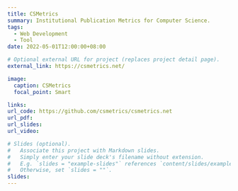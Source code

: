 ```yaml
---
title: CSMetrics
summary: Institutional Publication Metrics for Computer Science.
tags:
  - Web Development
  - Tool
date: 2022-05-01T12:00:00+08:00

# Optional external URL for project (replaces project detail page).
external_link: https://csmetrics.net/

image:
  caption: CSMetrics
  focal_point: Smart

links:
url_code: https://github.com/csmetrics/csmetrics.net
url_pdf:
url_slides:
url_video:

# Slides (optional).
#   Associate this project with Markdown slides.
#   Simply enter your slide deck's filename without extension.
#   E.g. `slides = "example-slides"` references `content/slides/example-slides.md`.
#   Otherwise, set `slides = ""`.
slides:
---
```

